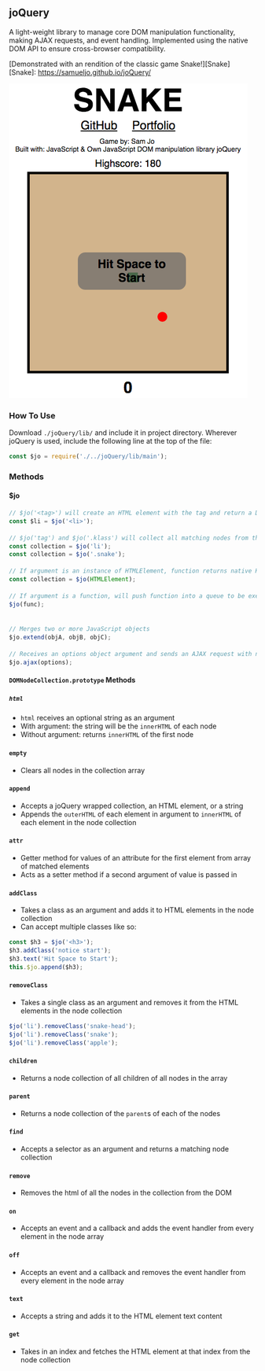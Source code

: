 ## joQuery

A light-weight library to manage core DOM manipulation functionality, making AJAX requests, and event handling. Implemented using the native DOM API to ensure cross-browser compatibility.

[Demonstrated with an rendition of the classic game Snake!][Snake]
[Snake]: https://samueljo.github.io/joQuery/

![snake](assets/snake.png)

### How To Use

Download `./joQuery/lib/` and include it in project directory. Wherever joQuery is used, include the following line at the top of the file:
```javascript
const $jo = require('./../joQuery/lib/main');
```

### Methods

#### $jo

```javascript
// $jo('<tag>') will create an HTML element with the tag and return a DOMNodeCollection object
const $li = $jo('<li>');

// $jo('tag') and $jo('.klass') will collect all matching nodes from the page and return a DOMNodeCollection object
const collection = $jo('li');
const collection = $jo('.snake');

// If argument is an instance of HTMLElement, function returns native HTMLElement wrapped in joQuery, returning a DOMNodeCollection
const collection = $jo(HTMLElement);

// If argument is a function, will push function into a queue to be executed on `document` `ready`
$jo(func);


// Merges two or more JavaScript objects
$jo.extend(objA, objB, objC);

// Receives an options object argument and sends an AJAX request with native JavaScript using an XHR, or XMLHttpRequest objectg
$jo.ajax(options);
```

#### `DOMNodeCollection.prototype` Methods

##### `html`
* `html` receives an optional string as an argument
* With argument: the string will be the `innerHTML` of each node
* Without argument: returns `innerHTML` of the first node

#### `empty`
* Clears all nodes in the collection array

#### `append`
* Accepts a joQuery wrapped collection, an HTML element, or a string
* Appends the `outerHTML` of each element in argument to `innerHTML` of each element in the node collection

#### `attr`
* Getter method for values of an attribute for the first element from array of matched elements
* Acts as a setter method if a second argument of value is passed in

#### `addClass`
* Takes a class as an argument and adds it to HTML elements in the node collection
* Can accept multiple classes like so:
```javascript
const $h3 = $jo('<h3>');
$h3.addClass('notice start');
$h3.text('Hit Space to Start');
this.$jo.append($h3);
```

#### `removeClass`
* Takes a single class as an argument and removes it from the HTML elements in the node collection
```javascript
$jo('li').removeClass('snake-head');
$jo('li').removeClass('snake');
$jo('li').removeClass('apple');
```

#### `children`
* Returns a node collection of all children of all nodes in the array

#### `parent`
* Returns a node collection of the `parent`s of each of the nodes

#### `find`
* Accepts a selector as an argument and returns a matching node collection

#### `remove`
* Removes the html of all the nodes in the collection from the DOM

#### `on`
* Accepts an event and a callback and adds the event handler from every element in the node array

#### `off`
* Accepts an event and a callback and removes the event handler from every element in the node array

#### `text`
* Accepts a string and adds it to the HTML element text content

#### `get`
* Takes in an index and fetches the HTML element at that index from the node collection

